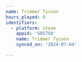```yaml
---
name: Trimmer Tycoon
hours_played: 0
identifiers:
  - platform: steam
    appid: '505750'
    name: Trimmer Tycoon
    synced_on: '2024-07-04'

---
```

